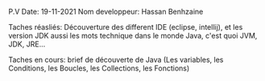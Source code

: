 P.V
Date: 19-11-2021
Nom developpeur: Hassan Benhzaine

Taches réasliés: Découverture des different IDE (eclipse, intellij), et les version JDK
aussi les mots technique dans le monde Java, c'est quoi JVM, JDK, JRE...

Taches en cours: brief de découverte de Java (Les variables, les Conditions, les
Boucles, les Collections, les Fonctions)

